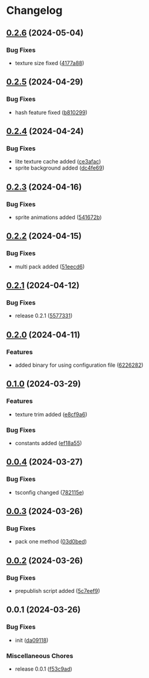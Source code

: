 # Changelog

## [0.2.6](https://github.com/ksv90/texture-packer/compare/v0.2.5...v0.2.6) (2024-05-04)


### Bug Fixes

* texture size fixed ([4177a88](https://github.com/ksv90/texture-packer/commit/4177a8860b5b5eed8964dfae948cfc79557099c3))

## [0.2.5](https://github.com/ksv90/texture-packer/compare/v0.2.4...v0.2.5) (2024-04-29)


### Bug Fixes

* hash feature fixed ([b810299](https://github.com/ksv90/texture-packer/commit/b81029934a8d7f54121eff8a6cf22cb3e7f24177))

## [0.2.4](https://github.com/ksv90/texture-packer/compare/v0.2.3...v0.2.4) (2024-04-24)


### Bug Fixes

* lite texture cache added ([ce3afac](https://github.com/ksv90/texture-packer/commit/ce3afac9b2fa7b6b069ae626124558c34f665b04))
* sprite background added ([dc4fe69](https://github.com/ksv90/texture-packer/commit/dc4fe692efec651eaf742ebe1ae7ca9ef51f61a4))

## [0.2.3](https://github.com/ksv90/texture-packer/compare/v0.2.2...v0.2.3) (2024-04-16)


### Bug Fixes

* sprite animations added ([541672b](https://github.com/ksv90/texture-packer/commit/541672b78065fa8654e000136236cc25db7ad415))

## [0.2.2](https://github.com/ksv90/texture-packer/compare/v0.2.1...v0.2.2) (2024-04-15)


### Bug Fixes

* multi pack added ([51eecd6](https://github.com/ksv90/texture-packer/commit/51eecd6ce07ee78a2cc2e16cd9fd7647aeaeffed))

## [0.2.1](https://github.com/ksv90/texture-packer/compare/v0.2.0...v0.2.1) (2024-04-12)


### Bug Fixes

* release 0.2.1 ([5577331](https://github.com/ksv90/texture-packer/commit/55773312b13040a4f1beb81c7469fee0c31abcd7))

## [0.2.0](https://github.com/ksv90/texture-packer/compare/v0.1.0...v0.2.0) (2024-04-11)


### Features

* added binary for using configuration file ([6226282](https://github.com/ksv90/texture-packer/commit/6226282916053d187b0b820c5ff125b09500ce3c))

## [0.1.0](https://github.com/ksv90/texture-packer/compare/v0.0.4...v0.1.0) (2024-03-29)


### Features

* texture trim added ([e8cf9a6](https://github.com/ksv90/texture-packer/commit/e8cf9a6c2631c251dc355f7b88ec3077c93bb448))


### Bug Fixes

* constants added ([ef18a55](https://github.com/ksv90/texture-packer/commit/ef18a55c09abed6fce9dd0be2ff23113ea95bd53))

## [0.0.4](https://github.com/ksv90/texture-packer/compare/v0.0.3...v0.0.4) (2024-03-27)


### Bug Fixes

* tsconfig changed ([782115e](https://github.com/ksv90/texture-packer/commit/782115e6693a4366b6e94b5e0bcc99efcbcd73f3))

## [0.0.3](https://github.com/ksv90/texture-packer/compare/v0.0.2...v0.0.3) (2024-03-26)


### Bug Fixes

* pack one method ([03d0bed](https://github.com/ksv90/texture-packer/commit/03d0bedbdc69a86607836f07e92efb54bb6edb74))

## [0.0.2](https://github.com/ksv90/texture-packer/compare/v0.0.1...v0.0.2) (2024-03-26)


### Bug Fixes

* prepublish script added ([5c7eef9](https://github.com/ksv90/texture-packer/commit/5c7eef99cc79e9e63800d1a140d0b6ef0dabf07d))

## 0.0.1 (2024-03-26)


### Bug Fixes

* init ([da09118](https://github.com/ksv90/texture-packer/commit/da0911835b3e8d9f47870b760973ee851fd40075))


### Miscellaneous Chores

* release 0.0.1 ([f53c9ad](https://github.com/ksv90/texture-packer/commit/f53c9add3d9342cc2d76cbe61828150d79b16989))
